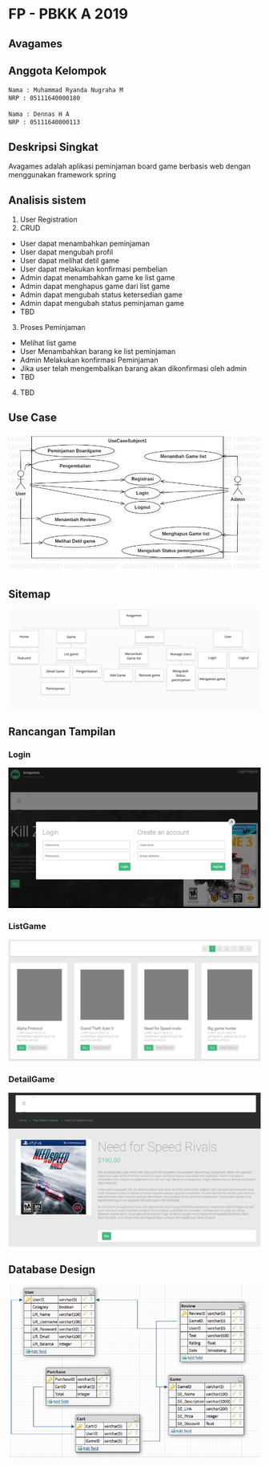 # FP - PBKK A 2019
## Avagames

## Anggota Kelompok
```
Nama : Muhammad Ryanda Nugraha M
NRP : 05111640000180

Nama : Dennas H A
NRP : 05111640000113

```
## Deskripsi Singkat
Avagames adalah aplikasi peminjaman board game berbasis web dengan menggunakan framework spring  
## Analisis sistem
1. User Registration
2. CRUD
* User dapat menambahkan peminjaman
* User dapat mengubah profil
* User dapat melihat detil game
* User dapat melakukan konfirmasi pembelian
* Admin dapat menambahkan game ke list game
* Admin dapat menghapus game dari list game
* Admin dapat mengubah status ketersedian game
* Admin dapat mengubah status peminjaman game
* TBD

3. Proses Peminjaman
* Melihat list game
* User Menambahkan barang ke list peminjaman
* Admin Melakukan konfirmasi Peminjaman
* Jika user telah mengembalikan barang akan dikonfirmasi oleh admin
* TBD
4. TBD

## Use Case
![UC](UseCase.jpg)

## Sitemap
![SiteMap](SiteMap.png)

## Rancangan Tampilan
### Login
![Login](Login.PNG)
### ListGame
![ListGame](ListGame.PNG)
### DetailGame
![DetailGame](DetailGame.PNG)

## Database Design
![Database](AvagamesPDM.png)






